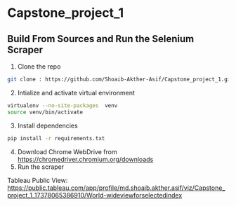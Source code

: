 # Capstone_project_1


## Build From Sources and Run the Selenium Scraper
1. Clone the repo
```bash
git clone : https://github.com/Shoaib-Akther-Asif/Capstone_project_1.git
```
2. Intialize and activate virtual environment
```bash
virtualenv --no-site-packages  venv
source venv/bin/activate
```
3. Install dependencies
```bash
pip install -r requirements.txt
```
4. Download Chrome WebDrive from https://chromedriver.chromium.org/downloads
5. Run the scraper

Tableau Public View: https://public.tableau.com/app/profile/md.shoaib.akther.asif/viz/Capstone_project_1_17378065386910/World-wideviewforselectedindex
